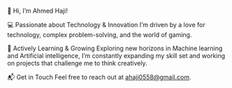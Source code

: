 👋 Hi, I’m Ahmed Haji!

💻 Passionate about Technology & Innovation
I’m driven by a love for technology, complex problem-solving, and the world of gaming.

🎯 Actively Learning & Growing
Exploring new horizons in Machine learning and Artificial intelligence, I’m constantly expanding my skill set and working on projects that challenge me to think creatively.

📬 Get in Touch
Feel free to reach out at ahaji0558@gmail.com.
